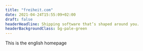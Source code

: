 ```yaml
---
title: "freiheit.com"
date: 2021-04-24T15:55:09+02:00
draft: false
headerHeadline: Shipping software that’s shaped around you.
headerBackgroundClass: bg-pale-green
---
```


This is the english homepage